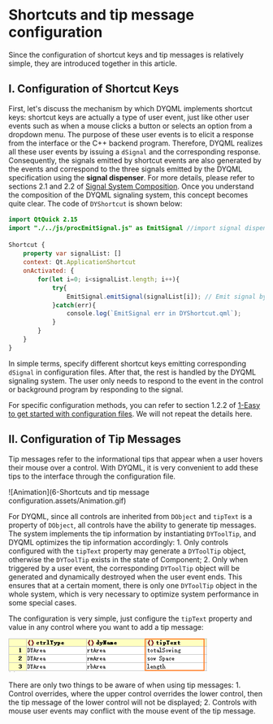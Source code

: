 # Shortcuts and tip message configuration

Since the configuration of shortcut keys and tip messages is relatively simple, they are introduced together in this article.

## I. Configuration of Shortcut Keys

First, let's discuss the mechanism by which DYQML implements shortcut keys: shortcut keys are actually a type of user event, just like other user events such as when a mouse clicks a button or selects an option from a dropdown menu. The purpose of these user events is to elicit a response from the interface or the C++ backend program. Therefore, DYQML realizes all these user events by issuing a `dSignal` and the corresponding response. Consequently, the signals emitted by shortcut events are also generated by the events and correspond to the three signals emitted by the DYQML specification using the **signal dispenser**. For more details, please refer to sections 2.1 and 2.2 of [Signal System Composition](https://github.com/kongkongthu/DYQML6/blob/master/docs/3-Signal%20system%20composition.md). Once you understand the composition of the DYQML signaling system, this concept becomes quite clear. The code of `DYShortcut` is shown below:

```qml
import QtQuick 2.15
import "./../js/procEmitSignal.js" as EmitSignal //import signal dispenser

Shortcut {
    property var signalList: []
    context: Qt.ApplicationShortcut
    onActivated: {
        for(let i=0; i<signalList.length; i++){
            try{
                EmitSignal.emitSignal(signalList[i]); // Emit signal by dispenser
            }catch(err){
                console.log(`EmitSignal err in DYShortcut.qml`);
            }
        }
    }
}
```

In simple terms, specify different shortcut keys emitting corresponding `dSignal` in configuration files. After that, the rest is handled by the DYQML signaling system. The user only needs to respond to the event in the control or background program by responding to the signal.

For specific configuration methods, you can refer to section 1.2.2 of [1-Easy to get started with configuration files](https://github.com/kongkongthu/DYQML6/blob/master/docs/1-Easy%20to%20get%20started%20with%20configuration%20files.md). We will not repeat the details here.

## II. Configuration of Tip Messages

Tip messages refer to the informational tips that appear when a user hovers their mouse over a control. With DYQML, it is very convenient to add these tips to the interface through the configuration file.

![Animation](6-Shortcuts and tip message configuration.assets/Animation.gif)

For DYQML, since all controls are inherited from `DObject` and `tipText` is a property of `DObject`, all controls have the ability to generate tip messages. The system implements the tip information by instantiating `DYToolTip`, and DYQML optimizes the tip information accordingly: 1. Only controls configured with the `tipText` property may generate a `DYToolTip` object, otherwise the `DYToolTip` exists in the state of Component; 2. Only when triggered by a user event, the corresponding `DYToolTip` object will be generated and dynamically destroyed when the user event ends. This ensures that at a certain moment, there is only one `DYToolTip` object in the whole system, which is very necessary to optimize system performance in some special cases.

The configuration is very simple, just configure the `tipText` property and value in any control where you want to add a tip message:

![1713665326661](6-快捷键与提示信息的配置.assets/1713665326661.png)

There are only two things to be aware of when using tip messages: 1. Control overrides, where the upper control overrides the lower control, then the tip message of the lower control will not be displayed; 2. Controls with mouse user events may conflict with the mouse event of the tip message.

